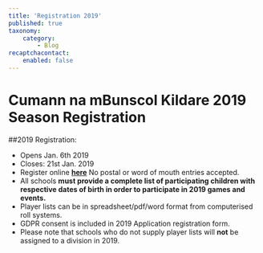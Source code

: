```yaml
---
title: 'Registration 2019'
published: true
taxonomy:
    category:
        - Blog
recaptchacontact:
    enabled: false
---
```


# Cumann na mBunscol Kildare 2019 Season Registration 
##2019 Registration: 
* Opens Jan. 6th 2019
* Closes: 21st Jan. 2019
* Register online **[here](https://goo.gl/forms/n6YIFF4fy2Oh9E0j2)** No postal or word of mouth entries accepted.
* All schools **must provide a complete list of participating children with respective dates of birth in order to participate in 2019 games and events.**
* Player lists can be in spreadsheet/pdf/word format from computerised roll systems. 
* GDPR consent is included in 2019 Application registration form.
* Please note that schools who do not supply player lists will **not** be assigned to a division in 2019.

